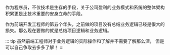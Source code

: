 作为程序员，不仅技术是生存的手段，关于公司盈利的业务模式和系统的整体架构积累更是比技术重要的安身立命的手段。

作为前端开发工程师的第五个年头，之前做的项目没有总结业务逻辑已经是很大的损失。那么现在要做的就是总结项目逻辑和业务逻辑。

::: tip
虽然前端工程师对于业务逻辑的实际操作和了解并不需要了解那么深， 但是可以自己争取去多多了解！
:::